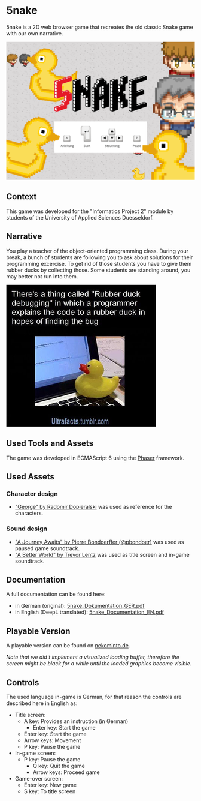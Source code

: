 # 5nake
5nake is a 2D web browser game that recreates the old classic Snake game with our own narrative.

<a target="_blank" href="https://www.nekominto.de/" title="Link to playable version">![5nake title screen](./readme_src/5nake_title-screen.png)</a>
## Context
This game was developed for the "Informatics Project 2" module by students of the University of Applied Sciences Duesseldorf.
## Narrative
You play a teacher of the object-oriented programming class. During your break, a bunch of students are following you to ask about solutions for their programming excercise. To get rid of those students you have to give them rubber ducks by collecting those. Some students are standing around, you may better not run into them.

![Rubber duck meme](./readme_src/rubber-duck_meme.jpg)
## Used Tools and Assets
The game was developed in ECMAScript 6 using the <a href="https://phaser.io/" target="_blank">Phaser</a> framework.

## Used Assets
### Character design
- <a href="https://opengameart.org/users/sheep" target="_blank">"George" by Radomir Dopieralski</a> was used as reference for the characters.
### Sound design
- <a href="https://opengameart.org/content/a-journey-awaits" target="_blank">"A Journey Awaits" by Pierre Bondoerffer (@pbondoer)</a> was used as paused game soundtrack. 
- <a href="https://opengameart.org/content/opengameartorg-theme-a-better-world" target="_blank">"A Better World" by Trevor Lentz</a> was used as title screen and in-game soundtrack. 

## Documentation
A full documentation can be found here:
- in German (original): <a href="https://www.juliancatnip.de/documents/5nake/5nake_Dokumentation_GER.pdf" target="_blank">5nake_Dokumentation_GER.pdf</a>
- in English (DeepL translated): <a href="https://www.juliancatnip.de/documents/5nake/5nake_Documentation_EN.pdf" target="_blank">5nake_Documentation_EN.pdf</a>
## Playable Version
A playable version can be found on <a href="https://www.nekominto.de/" target="_blank">nekominto.de</a>.

*Note that we did't implement a visualized loading buffer, therefore the screen might be black for a while until the loaded graphics become visible.*
## Controls
The used language in-game is German, for that reason the controls are described here in English as:
- Title screen:
  - A key: Provides an instruction (in German)
    - Enter key: Start the game
  - Enter key: Start the game
  - Arrow keys: Movement
  - P key: Pause the game
- In-game screen:
  - P key: Pause the game
    - Q key: Quit the game
    - Arrow keys: Proceed game
- Game-over screen:
  - Enter key: New game
  - S key: To title screen
